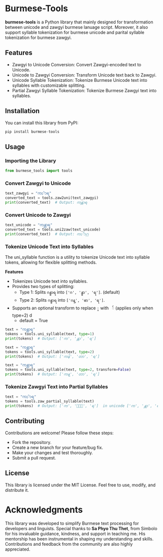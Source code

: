 # Burmese-Tools

**burmese-tools** is a Python library that mainly designed for transformation between unicode and zawgyi burmese lanuage script. Moreover, it also support syllable tokenization for burmese unicode and parital syllable tokenization for burmese zawgyi.

## Features
- Zawgyi to Unicode Conversion: Convert Zawgyi-encoded text to Unicode.
- Unicode to Zawgyi Conversion: Transform Unicode text back to Zawgyi.
- Unicode Syllable Tokenization: Tokenize Burmese Unicode text into syllables with customizable splitting.
- Partial Zawgyi Syllable Tokenization: Tokenize Burmese Zawgyi text into syllables.


## Installation
You can install this library from PyPI:
```python
pip install burmese-tools
```

## Usage

### Importing the Library
```python
from burmese_tools import tools
```


### Convert Zawgyi to Unicode
```python
text_zawgyi = "ကႏၲာရ"
converted_text = tools.zaw2uni(text_zawgyi)
print(converted_text)  # Output: ကန္တာရ
```

### Convert Unicode to Zawgyi
```python
text_unicode = "ကန္တာရ"
converted_text = tools.uni2zaw(text_unicode)
print(converted_text)  # Output: ကႏၲာ႐
```

### Tokenize Unicode Text into Syllables
The uni_syllable function is a utility to tokenize Unicode text into syllable tokens, allowing for flexible splitting methods.

**Features**
- Tokenizes Unicode text into syllables.
- Provides two types of splitting:
    - Type 1: Splits `ဂန္ဓာရ` into `['ဂ', 'န္ဓာ', 'ရ']`. (default)
    - Type 2: Splits `ဂန္ဓာရ` into `['ဂန္', 'ဓာ', 'ရ']`.
- Supports an optional transform to replace `္` with ` ်` (applies only when type=2) d
    - default = True

```python
text = "ကန္တာရ"
tokens = tools.uni_syllable(text, type=1)
print(tokens)  # Output: ['က', 'န္တာ', 'ရ']
```

```python
text = "ကန္တာရ"
tokens = tools.uni_syllable(text, type=2)
print(tokens)  # Output: ['ကန်', 'တာ', 'ရ']
```

```python
text = "ကန္တာရ"
tokens = tools.uni_syllable(text, type=2, transform=False)
print(tokens)  # Output: ['ကန္', 'တာ', 'ရ']
```

### Tokenize Zawgyi Text into Partial Syllables
```python
text = "ကႏၲာရ"
tokens = tools.zaw_partial_syllable(text)
print(tokens)  # Output: ['က', 'ႏၲာ', 'ရ']  in unicode ['က', 'န္တာ', 'ရ'] 
```

## Contributing
Contributions are welcome! Please follow these steps:

- Fork the repository.
- Create a new branch for your feature/bug fix.
- Make your changes and test thoroughly.
- Submit a pull request.


## License
This library is licensed under the MIT License. Feel free to use, modify, and distribute it.


# Acknowledgments

This library was developed to simplify Burmese text processing for developers and linguists. Special thanks to **Sa Phyo Thu Thet**, from Simbolo  for his invaluable guidance, kindness, and support in teaching me. His mentorship has been instrumental in shaping my understanding and skills. Contributions and feedback from the community are also highly appreciated.
